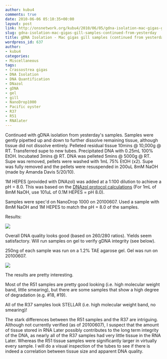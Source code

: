 ```yaml
---
author: kubu4
comments: true
date: 2010-06-06 05:10:35+00:00
layout: post
link: http://onsnetwork.org/kubu4/2010/06/05/gdna-isolation-mac-gigas-gill-samples-continued-from-yesterday/
slug: gdna-isolation-mac-gigas-gill-samples-continued-from-yesterday
title: gDNA Isolation - Mac gigas gill samples (continued from yesterday)
wordpress_id: 637
author:
- kubu4
categories:
- Miscellaneous
tags:
- Crassostrea gigas
- DNA Isolation
- DNA Quantification
- DNazol
- gDNA
- gel
- gill
- NanoDrop1000
- Pacific oyster
- R37
- R51
- RNAlater
---
```


Continued with gDNA isolation from yesterday's samples. Samples were gently pipetted up and down to further dissolve remaining tissue, although tissue did not dissolve entirely. Pelleted residual tissue 10mins @ 10,000g @ RT. Transferred supe to new tubes. Precipitated DNA with 0.25mL 100% EtOH. Incubated 3mins @ RT. DNA was pelleted 5mins @ 5000g @ RT. Supe was removed, pellets were washed with 1mL 75% EtOH (x2). Supe was fully removed and the pellets were resuspended in 200uL 8mM NaOH (made by Amanda Davis 5/20/10).

1M HEPES (provided with DNAzol) was added at a 1:100 dilution to achieve a pH = 8.0. This was based on the [DNAzol protocol calculations](http://www.mrcgene.com/dnazol.htm) (For 1mL of 8mM NaOH, use 101uL of 0.1M HEPES = pH 8.0).

Samples were spec'd on NanoDrop 1000 on 20100607. Used a sample with 8mM NaOH and 1M HEPES to match the pH = 8.0 of the samples.

Results:

![](http://eagle.fish.washington.edu/Arabidopsis/20100607%20gDNA-01.JPG)

Overall DNA quality looks good (based on 260/280 ratios). Yields seem satisfactory. Will run samples on gel to verify gDNA integrity (see below).

250ng of each sample was run on a 1.2% TAE agarose gel. Gel was run on 20100607.

![](http://eagle.fish.washington.edu/Arabidopsis/20100607.jpg)

The results are pretty interesting.

Most of the R51 samples are pretty good looking (i.e. high molecular weight band, little smearing), but there are some samples that show a high degree of degradation (e.g. #18, #19).

All of the R37 samples look STELLAR (i.e. high molecular weight band, no smearing)!

The stark differences between the R51 samples and the R37 are intriguing. Although not currently verified (as of 20100607), I suspect that the amount of tissue stored in RNA Later possibly contributes to the long term integrity of the DNA, as nearly all of the R37 samples had very little tissue in the RNA Later. Whereas the R51 tissue samples were significantly larger in virtually every sample. I will do a visual inspection of the tubes to see if there is indeed a correlation between tissue size and apparent DNA quality.
